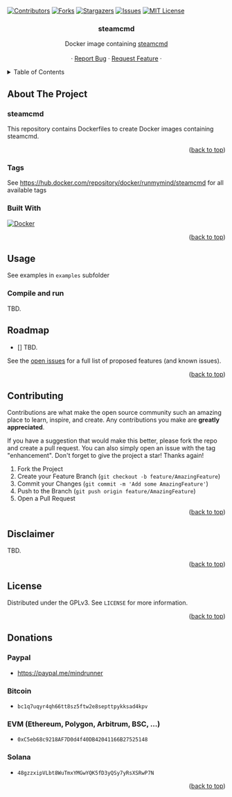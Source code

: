 <a name="readme-top"></a>

[![Contributors][contributors-shield]][contributors-url]
[![Forks][forks-shield]][forks-url]
[![Stargazers][stars-shield]][stars-url]
[![Issues][issues-shield]][issues-url]
[![MIT License][license-shield]][license-url]

<div align="center">
<h3 align="center">steamcmd</h3>
  <p align="center">
    Docker image containing <a href="https://developer.valvesoftware.com/wiki/SteamCMD">steamcmd</a>
    <br />
    <br />
    ·
    <a href="https://github.com/mindrunner/steamcmd/issues">Report Bug</a>
    ·
    <a href="https://github.com/mindrunner/steamcmd/issues">Request Feature</a>
    ·
  </p>
</div>

<details>
  <summary>Table of Contents</summary>
  <ol>
    <li>
      <a href="#about-the-project">About The Project</a>
      <ul>
        <li><a href="#tags">Tags</a></li>
        <li><a href="#built-with">Built With</a></li>
      </ul>
    </li>
    <li>
      <a href="#usage">Usage</a>
      <ul>
        <li><a href="#compile-and-run">Compile and Run</a></li>
      </ul>
    </li>
    <li><a href="#roadmap">Roadmap</a></li>
    <li><a href="#contributing">Contributing</a></li>
    <li><a href="#disclaimer">Disclaimer</a></li>
    <li><a href="#license">License</a></li>
    <li><a href="#donations">Donations</a></li>
  </ol>
</details>


<!-- ABOUT -->
## About The Project

### steamcmd
This repository contains Dockerfiles to create Docker images containing steamcmd. 


<p align="right">(<a href="#readme-top">back to top</a>)</p>

<!-- TAGS -->
### Tags


See https://hub.docker.com/repository/docker/runmymind/steamcmd for all available tags



### Built With

[![Docker][docker]][Docker-url]

<p align="right">(<a href="#readme-top">back to top</a>)</p>

<!-- USAGE -->
## Usage

See examples in `examples` subfolder

### Compile and run

TBD. 

## Roadmap

- [] TBD.

See the [open issues](https://github.com/mindrunner/steamcmd/issues) for a full list of proposed features (and known issues).

<p align="right">(<a href="#readme-top">back to top</a>)</p>

<!-- CONTRIBUTING -->
## Contributing

Contributions are what make the open source community such an amazing place to learn, inspire, and create. Any contributions you make are **greatly appreciated**.

If you have a suggestion that would make this better, please fork the repo and create a pull request. You can also simply open an issue with the tag "enhancement".
Don't forget to give the project a star! Thanks again!

1. Fork the Project
2. Create your Feature Branch (`git checkout -b feature/AmazingFeature`)
3. Commit your Changes (`git commit -m 'Add some AmazingFeature'`)
4. Push to the Branch (`git push origin feature/AmazingFeature`)
5. Open a Pull Request

<p align="right">(<a href="#readme-top">back to top</a>)</p>

<!-- DISCLAIMER -->
## Disclaimer

TBD.

<p align="right">(<a href="#readme-top">back to top</a>)</p>

<!-- LICENSE -->
## License
Distributed under the GPLv3. See `LICENSE` for more information.

<p align="right">(<a href="#readme-top">back to top</a>)</p>

<!-- DONATIONS -->
## Donations
### Paypal
  - https://paypal.me/mindrunner
### Bitcoin
  - `bc1q7uqyr4qh66tt8sz5ftw2e8septtpykksad4kpv`
### EVM (Ethereum, Polygon, Arbitrum, BSC, ...)
  - `0xC5eb68c9218AF7D0d4f40DB42041166B27525148`
### Solana
  - `48gzzxipVLbt8WuTmxYMGwYQK5fD3yQSy7yRsXSRwP7N`

<p align="right">(<a href="#readme-top">back to top</a>)</p>


<!-- MARKDOWN LINKS & IMAGES -->
<!-- https://www.markdownguide.org/basic-syntax/#reference-style-links -->
[contributors-shield]: https://img.shields.io/github/contributors/mindrunner/steamcmd.svg?style=for-the-badge
[contributors-url]: https://github.com/mindrunner/steamcmd/graphs/contributors
[forks-shield]: https://img.shields.io/github/forks/mindrunner/steamcmd.svg?style=for-the-badge
[forks-url]: https://github.com/mindrunner/steamcmd/network/members
[stars-shield]: https://img.shields.io/github/stars/mindrunner/steamcmd.svg?style=for-the-badge
[stars-url]: https://github.com/mindrunner/steamcmd/stargazers
[issues-shield]: https://img.shields.io/github/issues/mindrunner/steamcmd.svg?style=for-the-badge
[issues-url]: https://github.com/mindrunner/steamcmd/issues
[license-shield]: https://img.shields.io/github/license/mindrunner/steamcmd.svg?style=for-the-badge
[license-url]: https://github.com/mindrunner/steamcmd/blob/master/LICENSE

[docker]: https://img.shields.io/badge/docker-000000?style=for-the-badge&logo=docker&logoColor=white
[Docker-url]: https://docker.io










